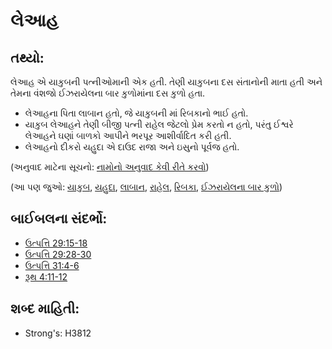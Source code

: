 # લેઆહ 

## તથ્યો: 

લેઆહ એ યાકુબની પત્નીઓમાની એક હતી.
તેણી યાકુબના દસ સંતાનોની માતા હતી અને તેમના વંશજો ઈઝરાયેલના બાર કુળોમાંના દસ કુળો હતા.

* લેઆહના પિતા લાબાન હતો, જે યાકુબની માં રિબકાનો ભાઈ હતો.
* યાકુબ લેઆહને તેણી બીજી પત્ની રાહેલ જેટલો પ્રેમ કરતો ન હતો, પરંતુ ઈશ્વરે લેઆહને ઘણાં બાળકો આપીને ભરપૂર આશીર્વાદિત કરી હતી.
* લેઆહનો દીકરો યહુદા એ દાઉદ રાજા અને ઇસુનો પૂર્વજ હતો.

(અનુવાદ માટેના સૂચનો: [નામોનો અનુવાદ કેવી રીતે કરવો](rc://gu/ta/man/translate/translate-names))

(આ પણ જુઓ: [યાકુબ](../names/jacob.md), [યહુદા](../names/judah.md), [લાબાન](../names/laban.md), [રાહેલ](../names/rachel.md), [રિબકા](../names/rebekah.md), [ઈઝરાયેલના બાર કુળો](../other/12tribesofisrael.md))

## બાઈબલના સંદર્ભો: 

* [ઉત્પત્તિ 29:15-18](rc://gu/tn/help/gen/29/15)
* [ઉત્પત્તિ 29:28-30](rc://gu/tn/help/gen/29/28)
* [ઉત્પત્તિ 31:4-6](rc://gu/tn/help/gen/31/04)
* [રૂથ 4:11-12](rc://gu/tn/help/rut/04/11)

## શબ્દ માહિતી: 

* Strong's: H3812
